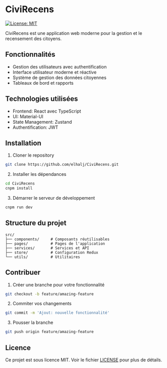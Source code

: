 # CiviRecens

[![License: MIT](https://img.shields.io/badge/License-MIT-yellow.svg)](https://opensource.org/licenses/MIT)

CiviRecens est une application web moderne pour la gestion et le recensement des citoyens.

## Fonctionnalités

- Gestion des utilisateurs avec authentification
- Interface utilisateur moderne et réactive
- Système de gestion des données citoyennes
- Tableaux de bord et rapports

## Technologies utilisées

- Frontend: React avec TypeScript
- UI: Material-UI
- State Management: Zustand
- Authentification: JWT

## Installation

1. Cloner le repository

```bash
git clone https://github.com/elhalj/CiviRecens.git
```

2. Installer les dépendances

```bash
cd CiviRecens
cnpm install
```

3. Démarrer le serveur de développement

```bash
cnpm run dev
```

## Structure du projet

```
src/
├── components/     # Composants réutilisables
├── pages/          # Pages de l'application
├── services/       # Services et API
├── store/          # Configuration Redux
└── utils/          # Utilitaires
```

## Contribuer

1. Créer une branche pour votre fonctionnalité

```bash
git checkout -b feature/amazing-feature
```

2. Commiter vos changements

```bash
git commit -m 'Ajout: nouvelle fonctionnalité'
```

3. Pousser la branche

```bash
git push origin feature/amazing-feature
```

## Licence

Ce projet est sous licence MIT. Voir le fichier [LICENSE](LICENSE) pour plus de détails.
